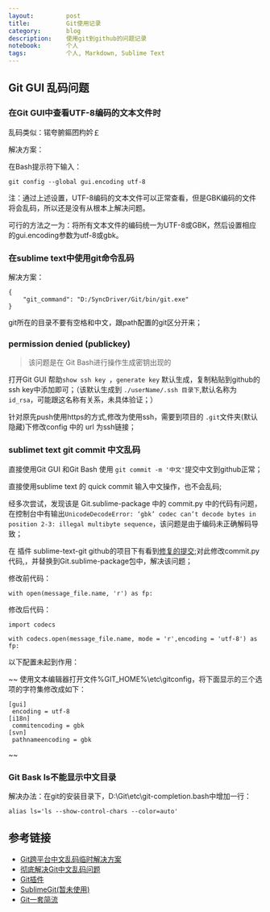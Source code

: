 ```yaml
---
layout:     	post
title:      	Git使用记录
category: 		blog
description: 	使用git到github的问题记录
notebook: 		个人
tags: 			个人, Markdown, Sublime Text
---
```

## Git GUI 乱码问题

### 在Git GUI中查看UTF-8编码的文本文件时

乱码类似：锘夸腑鏂囨枃妗￡

解决方案：

在Bash提示符下输入：

	git config --global gui.encoding utf-8

注：通过上述设置，UTF-8编码的文本文件可以正常查看，但是GBK编码的文件将会乱码，所以还是没有从根本上解决问题。

可行的方法之一为：将所有文本文件的编码统一为UTF-8或GBK，然后设置相应的gui.encoding参数为utf-8或gbk。

### 在sublime text中使用git命令乱码

解决方案：

	{
		"git_command": "D:/SyncDriver/Git/bin/git.exe"
	}

git所在的目录不要有空格和中文，跟path配置的git区分开来；

### permission denied (publickey)
> 该问题是在 Git Bash进行操作生成密钥出现的

打开Git GUI 帮助`show ssh key `，`generate key` 默认生成，复制粘贴到github的ssh key中添加即可；（该默认生成到 `./userName/.ssh 目录下`,默认名称为`id_rsa`，可能跟这名称有关系，未具体验证；）

针对原先push使用https的方式,修改为使用ssh，需要到项目的 `.git`文件夹(默认隐藏)下修改config 中的 url 为ssh链接；

### sublimet text git commit 中文乱码

直接使用Git GUI 和Git Bash 使用 ` git commit -m '中文' `提交中文到github正常；

直接使用sublime text 的 quick commit 输入中文操作，也不会乱码;

经多次尝试，发现该是 Git.sublime-package 中的 commit.py 中的代码有问题，在控制台中有输出`UnicodeDecodeError: ‘gbk’ codec can’t decode bytes in position 2-3: illegal multibyte sequence`，该问题是由于编码未正确解码导致；

在 插件 sublime-text-git github的项目下有看到[修复的提交](https://github.com/kemayo/sublime-text-git/commit/c2e5a0fd9bf7676222e825830dabdd603842092c);对此修改commit.py代码,，并替换到Git.sublime-package包中，解决该问题；

修改前代码：

	with open(message_file.name, 'r') as fp:

修改后代码：

	import codecs

	with codecs.open(message_file.name, mode = 'r',encoding = 'utf-8') as fp:


以下配置未起到作用：

~~ 使用文本编辑器打开文件%GIT_HOME%\etc\gitconfig，将下面显示的三个选项的字符集修改成如下：

	[gui]
     encoding = utf-8
	[i18n]
     commitencoding = gbk
	[svn]
     pathnameencoding = gbk
~~

### Git Bask ls不能显示中文目录 

解决办法：在git的安装目录下，D:\Git\etc\git-completion.bash中增加一行： 

	alias ls='ls --show-control-chars --color=auto'

## 参考链接

* [Git跨平台中文乱码临时解决方案](http://blog.csdn.net/snowdream86/article/details/6891319)
* [彻底解决Git中文乱码问题](http://www.diguage.com/archives/26.html)
* [Git插件](https://github.com/kemayo/sublime-text-git)
* [SublimeGit(暂未使用)](https://sublimegit.net/)
* [Git一套简流](http://www.cnblogs.com/BeginMan/p/3591005.html)